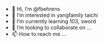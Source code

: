 - 👋 Hi, I’m @fbehrens
- 👀 I’m interested in yangfamily taichi
- 🌱 I’m currently learning 103, sword 
- 💞️ I’m looking to collaborate on ...
- 📫 How to reach me ...

<!---
fbehrens/fbehrens is a ✨ special ✨ repository because its `README.md` (this file) appears on your GitHub profile.
You can click the Preview link to take a look at your changes.
--->
